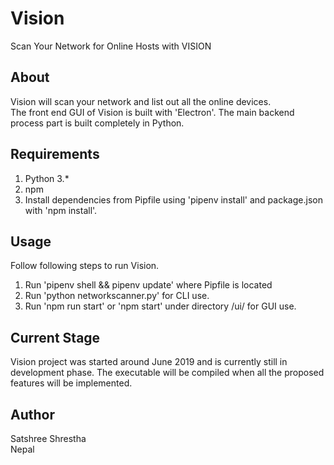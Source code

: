 # Vision
Scan Your Network for Online Hosts with VISION   

## About
Vision will scan your network and list out all the online devices.  
The front end GUI of Vision is built with 'Electron'. The main backend process part is built completely in Python. 

## Requirements
1. Python 3.*  
2. npm  
3. Install dependencies from Pipfile using 'pipenv install' and package.json with 'npm install'.  

## Usage
Follow following steps to run Vision.  
1. Run 'pipenv shell && pipenv update' where Pipfile is located  
2. Run 'python networkscanner.py' for CLI use.  
3. Run 'npm run start' or 'npm start' under directory /ui/ for GUI use.  

## Current Stage
Vision project was started around June 2019 and is currently still in development phase. The executable will be compiled when all the proposed features will be implemented.   

## Author
Satshree Shrestha  
Nepal
